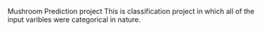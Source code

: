 Mushroom Prediction project
This is classification project in which all of the input varibles were categorical in nature. 